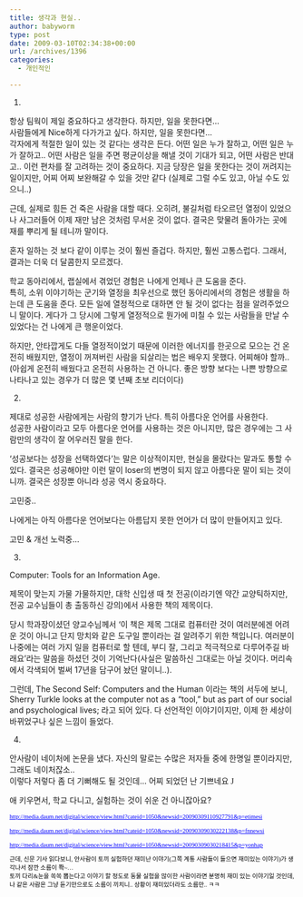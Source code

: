 ```yaml
---
title: 생각과 현실..
author: babyworm
type: post
date: 2009-03-10T02:34:38+00:00
url: /archives/1396
categories:
  - 개인적인

---
```

1. 

  


항상 팀웍이 제일 중요하다고 생각한다. 하지만, 일을 못한다면…  
사람들에게 Nice하게 다가가고 싶다. 하지만, 일을 못한다면…  
각자에게 적절한 일이 있는 것 같다는 생각은 든다. 어떤 일은 누가 잘하고, 어떤 일은 누가 잘하고.. 어떤 사람은 일을 주면 평균이상을 해낼 것이 기대가 되고, 어떤 사람은 반대고.. 이런 편차를 잘 고려하는 것이 중요하다. 지금 당장은 일을 못한다는 것이 꺼려지는 일이지만, 어찌 어찌 보완해갈 수 있을 것만 같다 (실제로 그럴 수도 있고, 아닐 수도 있으니..) 

  


근데, 실제로 힘든 건 죽은 사람을 대할 때다. 오히려, 불길처럼 타오르던 열정이 있었으나 사그러들어 이제 재만 남은 것처럼 무서운 것이 없다. 결국은 맞물려 돌아가는 곳에 재를 뿌리게 될 테니까 말이다. 

  


혼자 일하는 것 보다 같이 이루는 것이 훨씬 즐겁다. 하지만, 훨씬 고통스럽다. 그래서, 결과는 더욱 더 달콤한지 모르겠다. 

  


학교 동아리에서, 랩실에서 겪었던 경험은 나에게 언제나 큰 도움을 준다.  
특히, 소위 이야기하는 군기와 열정을 최우선으로 했던 동아리에서의 경험은 생활을 하는데 큰 도움을 준다. 모든 일에 열정적으로 대하면 안 될 것이 없다는 점을 알려주었으니 말이다. 게다가 그 당시에 그렇게 열정적으로 뭔가에 미칠 수 있는 사람들을 만날 수 있었다는 건 나에게 큰 행운이었다. 

  


하지만, 안타깝게도 다들 열정적이었기 때문에 이러한 에너지를 한곳으로 모으는 건 온전히 배웠지만, 열정이 꺼져버린 사람을 되살리는 법은 배우지 못했다. 어찌해야 할까..  
(아쉽게 온전히 배웠다고 온전히 사용하는 건 아니다. 좋은 방향 보다는 나쁜 방향으로 나타나고 있는 경우가 더 많은 몇 년째 초보 리더이다) 

  
  


2. 

  


제대로 성공한 사람에게는 사람의 향기가 난다. 특히 아름다운 언어를 사용한다.  
성공한 사람이라고 모두 아름다운 언어를 사용하는 것은 아니지만, 많은 경우에는 그 사람만의 생각이 잘 어우러진 말을 한다. 

  


&#8216;성공보다는 성장을 선택하였다&#8217;는 말은 이상적이지만, 현실을 몰랐다는 말과도 통할 수 있다. 결국은 성공해야만 이런 말이 loser의 변명이 되지 않고 아름다운 말이 되는 것이니까. 결국은 성장뿐 아니라 성공 역시 중요하다. 

  


고민중.. 

  


나에게는 아직 아름다운 언어보다는 아름답지 못한 언어가 더 많이 만들어지고 있다. 

  


고민 & 개선 노력중… 

  
  


3. 

  


Computer: Tools for an Information Age. 

  


제목이 맞는지 가물 가물하지만, 대학 신입생 때 첫 전공(이라기엔 약간 교양틱하지만, 전공 교수님들이 총 출동하신 강의)에서 사용한 책의 제목이다. 

  


당시 학과장이셨던 양교수님께서 &#8216;이 책은 제목 그대로 컴퓨터란 것이 여러분에겐 어려운 것이 아니고 단지 망치와 같은 도구일 뿐이라는 걸 알려주기 위한 책입니다. 여러분이 나중에는 여러 가지 일을 컴퓨터로 할 텐데, 부디 잘, 그리고 적극적으로 다루어주길 바래요&#8217;라는 말씀을 하셨던 것이 기억난다(사실은 말씀하신 그대로는 아닐 것이다. 머리속에서 각색되어 벌써 17년을 담구어 놨던 말이니..). 

  


그런데, The Second Self: Computers and the Human 이라는 책의 서두에 보니, Sherry Turkle looks at the computer not as a &#8220;tool,&#8221; but as part of our social and psychological lives; 라고 되어 있다. 다 선언적인 이야기이지만, 이제 한 세상이 바뀌었구나 싶은 느낌이 들었다. 

  
  


4. 

  


안사람이 네이처에 논문을 냈다. 자신의 말로는 수많은 저자들 중에 한명일 뿐이라지만, 그래도 네이처잖소..  
이렇다 저렇다 좀 더 기뻐해도 될 것인데… 어찌 되었던 난 기쁘네요 <SPAN style="FONT-FAMILY: Wingdings">J</SPAN> 

  


애 키우면서, 학교 다니고, 실험하는 것이 쉬운 건 아니잖아요? 

  


[<SPAN style="FONT-SIZE: 8pt; COLOR: blue; FONT-FAMILY: 돋움; TEXT-DECORATION: underline">http://media.daum.net/digital/science/view.html?cateid=1050&newsid=20090309110927791&p=etimesi</SPAN>][1] <SPAN style="FONT-SIZE: 8pt; COLOR: black; FONT-FAMILY: 돋움"></SPAN>

  


[<SPAN style="FONT-SIZE: 8pt; COLOR: blue; FONT-FAMILY: 돋움; TEXT-DECORATION: underline">http://media.daum.net/digital/science/view.html?cateid=1050&newsid=20090309030222138&p=fnnewsi</SPAN>][2] <SPAN style="FONT-SIZE: 8pt; COLOR: black; FONT-FAMILY: 돋움"></SPAN>

  


[<SPAN style="FONT-SIZE: 8pt; COLOR: blue; FONT-FAMILY: 돋움; TEXT-DECORATION: underline">http://media.daum.net/digital/science/view.html?cateid=1050&newsid=20090309030218415&p=yonhap</SPAN>][3] <SPAN style="FONT-SIZE: 8pt; COLOR: black; FONT-FAMILY: 돋움"><BR /><BR />근데, 신문 기사 읽다보니, 안사람이 토끼 실험하던 재미난 이야기(그쪽 계통 사람들이 들으면 재미있는 이야기)가 생각나서 잠깐 소름이 쫙~&#8230;<BR />토끼 다리&눈을 쏙쏙 뽑는다고 이야기 할 정도로 동물 실험을 많이한 사람이라면 분명히 재미 있는 이야기일 것인데, 나 같은 사람은 그냥 듣기만으로도 소름이 끼치니.. 상황이 재미있더라도 소름만.. ㅋㅋ</SPAN>

 [1]: http://media.daum.net/digital/science/view.html?cateid=1050&newsid=20090309110927791&p=etimesi
 [2]: http://media.daum.net/digital/science/view.html?cateid=1050&newsid=20090309030222138&p=fnnewsi
 [3]: http://media.daum.net/digital/science/view.html?cateid=1050&newsid=20090309030218415&p=yonhap